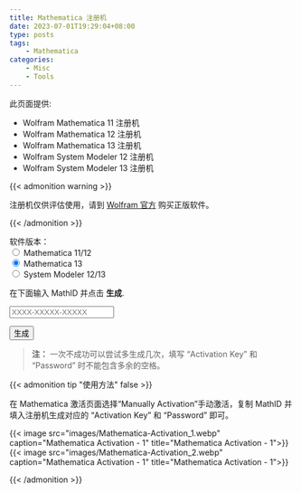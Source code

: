 ```yaml
---
title: Mathematica 注册机
date: 2023-07-01T19:29:04+08:00
type: posts
tags: 
    - Mathematica
categories: 
    - Misc
    - Tools
---
```


此页面提供:

- Wolfram Mathematica 11 注册机
- Wolfram Mathematica 12 注册机
- Wolfram Mathematica 13 注册机
- Wolfram System Modeler 12 注册机
- Wolfram System Modeler 13 注册机

<!--more-->

{{< admonition warning >}}

注册机仅供评估使用，请到 [Wolfram 官方][matheatica_pricing] 购买正版软件。

[matheatica_pricing]:https://www.wolfram.com/mathematica/pricing/

{{< /admonition >}}

<div class="form-inline">
    <p style="margin-bottom: 0;">软件版本：</p>
    <input type="radio" id="product-mma12" name="product" value="mma12">
    <label for="product-mma12">Mathematica 11/12</label><br>
    <input type="radio" id="product-mma13" name="product" value="mma13" checked>
    <label for="product-mma13">Mathematica 13</label><br>
    <input type="radio" id="product-sm" name="product" value="sm12">
    <label for="product-sm">System Modeler 12/13</label>
</div>

在下面输入 MathID 并点击 **生成**.

<input type="text" id="mathId" placeholder="XXXX-XXXXX-XXXXX"/>

<button id="generate" class="btn btn--primary">生成</button>

<p id="result"></p>

> **注：** 一次不成功可以尝试多生成几次，填写 “Activation Key” 和 “Password” 时不能包含多余的空格。

<script type="text/javascript">

const testSalt = (a, b, c) => {
    for (let i = 0; i < 8; i += 1) {
        const t = (b >> i) & 1
        if (t + ((a - t) & ~1) === a) {
            a = (a - t) >> 1
        } else {
            a = ((c - t) ^ a) >> 1
        }
    }

    return a
}

const genPassword = (string, salt) => {
    const uuid = string.split('').map(x => x.charCodeAt())

    let salt1 = salt
    for (let i = uuid.length - 1; i >= 0; i -= 1) {
        salt1 = testSalt(salt1, uuid[i], 0x105C3)
    }

    let offset1 = 0
    while (testSalt(testSalt(salt1, offset1 & 0xFF, 0x105C3), offset1 >> 8, 0x105C3) !== 0xA5B6) {
        offset1 += 1
        if (offset1 >= 0xFFFF) {
            return 'Error'
        }
    }

    offset1 = parseInt(((offset1 + 0x72FA) & 0xFFFF) * 99999 / 0xFFFF, 10)
    offset1 = `0000${offset1}`.substr(-5)

    let salt2 = `${offset1.substr(0, 2)}${offset1.substr(3, 2)}${offset1.substr(2, 1)}`
    salt2 = parseInt(salt2, 10)
    salt2 = parseInt((salt2 / 99999.0) * 0xFFFF, 10) + 1
    salt2 = testSalt(testSalt(0, salt2 & 0xFF, 0x1064B), salt2 >> 8, 0x1064B)
    for (let i = uuid.length - 1; i >= 0; i -= 1) {
        salt2 = testSalt(salt2, uuid[i], 0x1064B)
    }

    let offset2 = 0
    while (testSalt(testSalt(salt2, offset2 & 0xFF, 0x1064B), offset2 >> 8, 0x1064B) !== 0xA5B6) {
        offset2 += 1
        if (offset2 >= 0xFFFF) {
            return 'Error'
        }
    }

    offset2 = parseInt((offset2 & 0xFFFF) * 99999 / 0xFFFF, 10)
    offset2 = `0000${offset2}`.substr(-5)

    const password = [
        offset2[3],
        offset1[3],
        offset1[1],
        offset1[0],
        '-',
        offset2[4],
        offset1[2],
        offset2[0],
        '-',
        offset2[2],
        offset1[4],
        offset2[1],
        '::1'
    ]

    return password.join('')
}

function checkMathId(s) {
    const re = new RegExp("^[0-9]{4}-[0-9]{5}-[0-9]{5}");
    return re.test(s);
}

function genActivationKey() {
    s = "";
    for (let i = 0; i < 14; i++) {
        s += Math.floor(Math.random() * 10);
        if (i === 3 || i === 7)
            s += "-";
    }
    return s;
}

document.getElementById("generate").addEventListener("click", function () {
    var mathId = document.getElementById("mathId").value.trim();
    if (!checkMathId(mathId)) {
        document.getElementById("result").innerText = "Bad MathID!";
    } else {
        var activationKey = genActivationKey();
        var magicNumbers;
        var software = document.querySelector("input[name=product]:checked").value;
        if (software === "mma12" || software === "mma13") {
            magicNumbers = [10690, 12251, 17649, 24816, 33360, 35944, 36412, 42041, 42635, 44011, 53799, 56181, 58536, 59222, 61041];
        } else if (software === "sm12") {
            magicNumbers = [4912, 4961, 22384, 24968, 30046, 31889, 42446, 43787, 48967, 61182, 62774];
        } else {
            document.getElementById("result").innerHTML = `<p>Unknown software suite: ${software}.</p>`;
            return;
        }
        var magicNumber = magicNumbers[Math.floor(Math.random() * magicNumbers.length)]
        var password = genPassword(mathId + "$1&" + activationKey, magicNumber);
        document.getElementById("result").innerHTML = `
        <p>
        <b>Activation Key</b>: ${activationKey}
        <br>
        <b>Password</b>: ${password}
        </p>
        `;
    }
});
</script>

{{< admonition tip "使用方法" false >}}

在 Mathematica 激活页面选择“Manually Activation”手动激活，复制 MathID 并填入注册机生成对应的 “Activation Key” 和 “Password” 即可。

{{< image src="images/Mathematica-Activation_1.webp" caption="Mathematica Activation - 1" title="Mathematica Activation - 1">}}
{{< image src="images/Mathematica-Activation_2.webp" caption="Mathematica Activation - 1" title="Mathematica Activation - 1">}}

{{< /admonition >}}